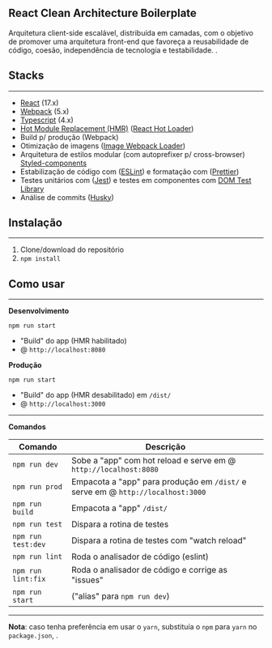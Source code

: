 ## React Clean Architecture Boilerplate

Arquitetura client-side escalável, distribuída em camadas, com o objetivo de promover uma arquitetura front-end que favoreça a reusabilidade de código, coesão, independência de tecnologia e testabilidade. .

## Stacks

---

- [React](https://facebook.github.io/react/) (17.x)
- [Webpack](https://webpack.js.org/) (5.x)
- [Typescript](https://www.typescriptlang.org/) (4.x)
- [Hot Module Replacement (HMR)](https://webpack.js.org/concepts/hot-module-replacement/) ([React Hot Loader](https://github.com/gaearon/react-hot-loader))
- Build p/ produção (Webpack)
- Otimização de imagens ([Image Webpack Loader](https://github.com/tcoopman/image-webpack-loader))
- Arquitetura de estilos modular (com autoprefixer p/ cross-browser) [Styled-components](https://styled-components.com/docs/)
- Estabilização de código com ([ESLint](https://github.com/eslint/eslint)) e formatação com ([Prettier](https://github.com/prettier/prettier))
- Testes unitários com ([Jest](https://facebook.github.io/jest/)) e testes em componentes com [DOM Test Library](https://testing-library.com/docs/)
- Análise de commits ([Husky](https://typicode.github.io/husky/#/))

## Instalação

---

1. Clone/download do repositório
2. `npm install`

## Como usar

---

**Desenvolvimento**

`npm run start`

- "Build" do app (HMR habilitado)
- @ `http://localhost:8080`

**Produção**

`npm run start`

- "Build" do app (HMR desabilitado) em `/dist/`
- @ `http://localhost:3000`

---

**Comandos**

| Comando            | Descrição                                                                       |
| ------------------ | ------------------------------------------------------------------------------- |
| `npm run dev`      | Sobe a "app" com hot reload e serve em @ `http://localhost:8080`                |
| `npm run prod`     | Empacota a "app" para produção em `/dist/` e serve em @ `http://localhost:3000` |
| `npm run build`    | Empacota a "app" `/dist/`                                                       |
| `npm run test`     | Dispara a rotina de testes                                                      |
| `npm run test:dev` | Dispara a rotina de testes com "watch reload"                                   |
| `npm run lint`     | Roda o analisador de código (eslint)                                            |
| `npm run lint:fix` | Roda o analisador de código e corrige as "issues"                               |
| `npm run start`    | ("alias" para `npm run dev`)                                                    |

---

**Nota**: caso tenha preferência em usar o `yarn`, substituía o `npm` para `yarn` no `package.json`, .
